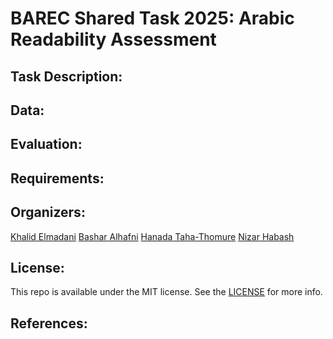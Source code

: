# BAREC Shared Task 2025: Arabic Readability Assessment


## Task Description:

## Data:

## Evaluation:

## Requirements:


## Organizers:

[Khalid Elmadani](https://nyuad.nyu.edu/en/research/faculty-labs-and-projects/computational-approaches-to-modeling-language-lab/researchers/khalid-ahmed.html)
[Bashar Alhafni](https://www.basharalhafni.com/)
[Hanada Taha-Thomure](https://hanadataha.com/)
[Nizar Habash](https://www.nizarhabash.com/)

## License:

This repo is available under the MIT license. See the [LICENSE](LICENSE) for more info.

## References:
